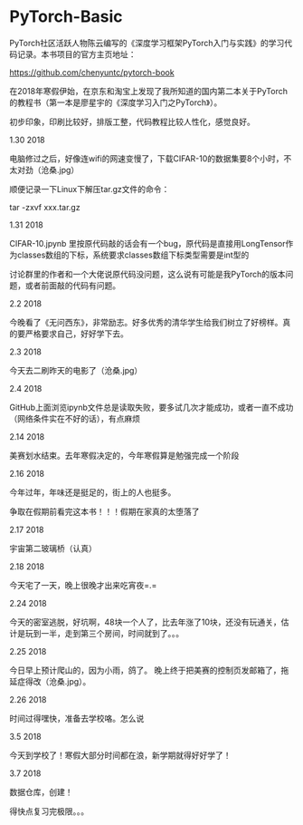 # PyTorch-Basic

PyTorch社区活跃人物陈云编写的《深度学习框架PyTorch入门与实践》的学习代码记录。本书项目的官方主页地址：


https://github.com/chenyuntc/pytorch-book
 
 
在2018年寒假伊始，在京东和淘宝上发现了我所知道的国内第二本关于PyTorch的教程书（第一本是廖星宇的《深度学习入门之PyTorch》）。
 
 
初步印象，印刷比较好，排版工整，代码教程比较人性化，感觉良好。


1.30 2018 


电脑修过之后，好像连wifi的网速变慢了，下载CIFAR-10的数据集要8个小时，不太对劲（沧桑.jpg）
 
 
顺便记录一下Linux下解压tar.gz文件的命令：


tar -zxvf xxx.tar.gz 


1.31 2018 


 CIFAR-10.jpynb 里按原代码敲的话会有一个bug，原代码是直接用LongTensor作为classes数组的下标，系统要求classes数组下标类型需要是int型的


 讨论群里的作者和一个大佬说原代码没问题，这么说有可能是我PyTorch的版本问题，或者前面敲的代码有问题。


2.2 2018 


 今晚看了《无问西东》，非常励志。好多优秀的清华学生给我们树立了好榜样。真的要严格要求自己，好好学下去。 


2.3 2018


 今天去二刷昨天的电影了（沧桑.jpg）


2.4 2018


 GitHub上面浏览ipynb文件总是读取失败，要多试几次才能成功，或者一直不成功（网络条件实在不好的话），有点麻烦 
 

2.14 2018


 美赛划水结束。去年寒假决定的，今年寒假算是勉强完成一个阶段
 
 
2.16 2018
 
 
 今年过年，年味还是挺足的，街上的人也挺多。
 
 
 争取在假期前看完这本书！！！假期在家真的太堕落了
 
 
2.17 2018


 宇宙第二玻璃桥（认真）


2.18 2018


 今天宅了一天，晚上很晚才出来吃宵夜=.=
 
 
2.24 2018


 今天的密室逃脱，好坑啊，48块一个人了，比去年涨了10块，还没有玩通关，估计是玩到一半，走到第三个房间，时间就到了。。。
 
 
2.25 2018


 今日早上预计爬山的，因为小雨，鸽了。 晚上终于把美赛的控制页发邮箱了，拖延症得改（沧桑.jpg）。
 
 
2.26 2018


 时间过得嘿快，准备去学校咯。怎么说
 
 
3.5 2018


 今天到学校了！寒假大部分时间都在浪，新学期就得好好学了！
 
 
3.7 2018


 数据仓库，创建！
 
 
 得快点复习完极限。。。
 
